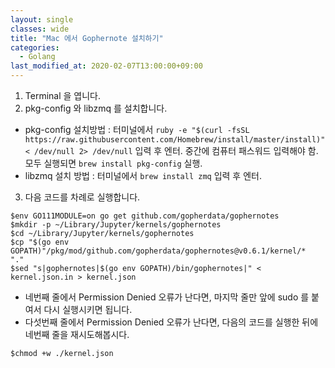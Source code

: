```yaml
---
layout: single
classes: wide
title: "Mac 에서 Gophernote 설치하기"
categories:
  - Golang
last_modified_at: 2020-02-07T13:00:00+09:00
---
```


1. Terminal 을 엽니다.
2. pkg-config 와 libzmq 를 설치합니다.
  * pkg-config 설치방법 : 터미널에서  `ruby -e "$(curl -fsSL https://raw.githubusercontent.com/Homebrew/install/master/install)" < /dev/null 2> /dev/null` 입력 후 엔터. 중간에 컴퓨터 패스워드 입력해야 함. 모두 실행되면 `brew install pkg-config` 실행.
  * libzmq 설치 방법 : 터미널에서 `brew install zmq` 입력 후 엔터.
3. 다음 코드를 차례로 실행합니다.
```
$env GO111MODULE=on go get github.com/gopherdata/gophernotes
$mkdir -p ~/Library/Jupyter/kernels/gophernotes
$cd ~/Library/Jupyter/kernels/gophernotes
$cp "$(go env GOPATH)"/pkg/mod/github.com/gopherdata/gophernotes@v0.6.1/kernel/*  "."
$sed "s|gophernotes|$(go env GOPATH)/bin/gophernotes|" < kernel.json.in > kernel.json
```
  * 네번째 줄에서 Permission Denied 오류가 난다면, 마지막 줄만 앞에 sudo 를 붙여서 다시 실행시키면 됩니다.
  * 다섯번째 줄에서 Permission Denied 오류가 난다면, 다음의 코드를 실행한 뒤에 네번째 줄을 재시도해봅시다.

```
$chmod +w ./kernel.json
```
